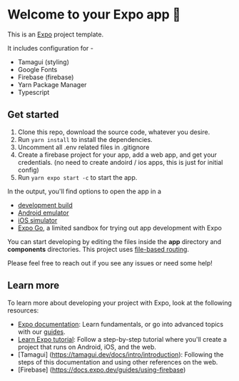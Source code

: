 # Welcome to your Expo app 👋

This is an [Expo](https://expo.dev) project template. 

It includes configuration for - 
- Tamagui  (styling)
- Google Fonts
- Firebase (firebase)
- Yarn Package Manager
- Typescript


## Get started

1. Clone this repo, download the source code, whatever you desire.
2. Run `yarn install` to install the dependencies.
3. Uncomment all .env related files in .gitignore
4. Create a firebase project for your app, add a web app, and get your credentials. (no need to create andoird / ios apps, this is just for initial config)
5. Run `yarn expo start -c` to start the app.

In the output, you'll find options to open the app in a

- [development build](https://docs.expo.dev/develop/development-builds/introduction/)
- [Android emulator](https://docs.expo.dev/workflow/android-studio-emulator/)
- [iOS simulator](https://docs.expo.dev/workflow/ios-simulator/)
- [Expo Go](https://expo.dev/go), a limited sandbox for trying out app development with Expo

You can start developing by editing the files inside the **app** directory and **components** directories. This project uses [file-based routing](https://docs.expo.dev/router/introduction).

Please feel free to reach out if you see any issues or need some help!

## Learn more

To learn more about developing your project with Expo, look at the following resources:

- [Expo documentation](https://docs.expo.dev/): Learn fundamentals, or go into advanced topics with our [guides](https://docs.expo.dev/guides).
- [Learn Expo tutorial](https://docs.expo.dev/tutorial/introduction/): Follow a step-by-step tutorial where you'll create a project that runs on Android, iOS, and the web.
- [Tamagui] (https://tamagui.dev/docs/intro/introduction): Following the steps of this documentation and using other references on the web.
- [Firebase] (https://docs.expo.dev/guides/using-firebase)

